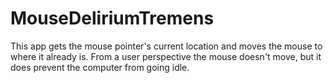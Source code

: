 # MouseDeliriumTremens
 This app gets the mouse pointer's current location and moves the mouse to where it already is. From a user perspective the mouse doesn't move, but it does prevent the computer from going idle.
